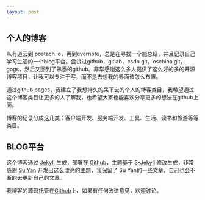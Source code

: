 ```yaml
---
layout: post
---
```


## 个人的博客

从有道云到 postach.io，再到evernote，总是在寻找一个能总结，并且记录自己学习生活的一个blog平台。尝试过github，gitlab，csdn git，oschina git，gogs，然后又回到了熟悉的github。非常感谢这么多人提供了这么好的多的开源博客项目，让我可以专注于写，而不是去想我的界面该怎么布置。

通过github pages，我建立了我想持久的呆下去的个人的博客类目，我希望通过这个博客类目让更多的人了解我，也希望大家也能喜欢分享更多的想法在github上面。

博客的记录分成这几类：客户端开发、服务端开发、工具、生活、读书和旅游等等类目。

## BLOG平台

这个博客通过 [Jekyll](http://jekyllrb.com/) 生成，部署在 [Github](https://pages.github.com)，主题基于 [3-Jekyll](https://github.com/P233/3-Jekyll) 修改生成，非常感谢 [Su Yan](https://github.com/suyan) 开发出这么漂亮的主题，我保留了 Su Yan的一些文章，自己也会不断的去更新自己的文章。

我博客的源码托管在[Github](https://github.com/suyan/suyan.github.io)上，如果有任何改进意见，欢迎讨论。
